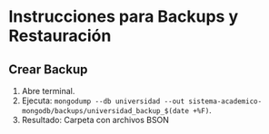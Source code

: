 # Instrucciones para Backups y Restauración

## Crear Backup
1. Abre terminal.
2. Ejecuta: `mongodump --db universidad --out sistema-academico-mongodb/backups/universidad_backup_$(date +%F)`.
3. Resultado: Carpeta con archivos BSON
